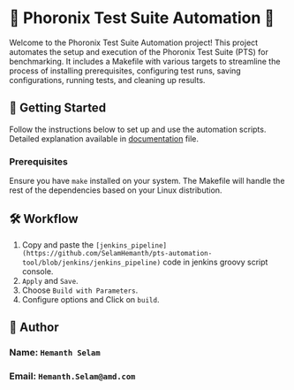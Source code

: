 # 🌟 Phoronix Test Suite Automation 🌟

Welcome to the Phoronix Test Suite Automation project! This project automates the setup and execution of the Phoronix Test Suite (PTS) for benchmarking. It includes a Makefile with various targets to streamline the process of installing prerequisites, configuring test runs, saving configurations, running tests, and cleaning up results.

## 🚀 Getting Started

Follow the instructions below to set up and use the automation scripts. Detailed explanation available in [documentation](https://github.com/SelamHemanth/pts-automation-tool/blob/jenkins/documentation) file.

### Prerequisites

Ensure you have `make` installed on your system. The Makefile will handle the rest of the dependencies based on your Linux distribution.

## 🛠️ Workflow

1. Copy and paste the `[jenkins_pipeline](https://github.com/SelamHemanth/pts-automation-tool/blob/jenkins/jenkins_pipeline)` code in jenkins groovy script console.
2. `Apply` and `Save`.
3. Choose `Build with Parameters`.
4. Configure options and Click on `build`.

## 👤 Author
### Name: `Hemanth Selam`
### Email: `Hemanth.Selam@amd.com`
